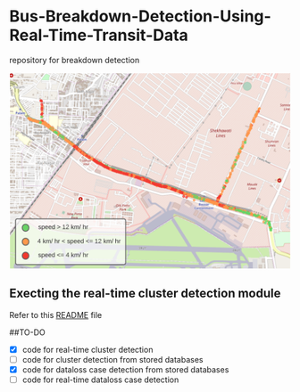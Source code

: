 # Bus-Breakdown-Detection-Using-Real-Time-Transit-Data

repository for breakdown detection

![Traffic speeds after breakdown](images/speeds_after_breakdown.png)

## Execting the real-time cluster detection module
Refer to this [README](cluster_cases/README.md) file



##TO-DO
- [x] code for real-time cluster detection
- [ ] code for cluster detection from stored databases
- [x] code for dataloss case detection from stored databases
- [ ] code for real-time dataloss case detection